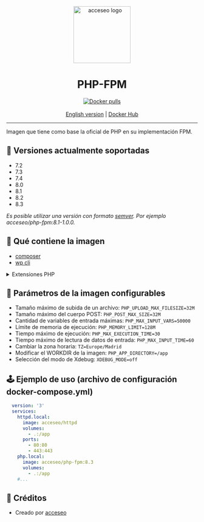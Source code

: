 <div align="center">
    <a href="https://www.acceseo.com">
        <img
            alt="acceseo logo"
            src="https://www.acceseo.com/wp-content/uploads/2019/09/logoAcceseo-2.svg"
            width="150">
    </a>
</div>

<h1 align="center">PHP-FPM</h1>
<div align="center">
    <a href="https://hub.docker.com/r/acceseo/php-fpm"><img src="https://img.shields.io/docker/pulls/acceseo/php-fpm.svg" alt="Docker pulls"></a>
    <br><br>
    <a href="https://github.com/acceseo/php-fpm/tree/main/README.en.md">English version</a> | <a href="https://hub.docker.com/r/acceseo/php-fpm">Docker Hub</a>
</div>

<hr>

Imagen que tiene como base la oficial de PHP en su implementación FPM.

## 🧰 Versiones actualmente soportadas
* 7.2
* 7.3
* 7.4
* 8.0
* 8.1
* 8.2
* 8.3

*Es posible utilizar una versión con formato [semver](https://semver.org/). Por ejemplo acceseo/php-fpm:8.1-1.0.0.*

## 🔨 Qué contiene la imagen
* [composer](https://getcomposer.org/)
* [wp cli](https://wp-cli.org/)
<details>

<summary>Extensiones PHP</summary>

```
[PHP Modules]
Core
ctype
curl
date
dom
exif
fileinfo
filter
ftp (PHP <=8.1)
gd
hash
iconv
intl
json
libxml
mbstring
mysqli
mysqlnd
openssl
pcre
PDO
pdo_mysql
pdo_pgsql
pdo_sqlite
pgsql
Phar
posix
random (PHP >= 8.2)
readline
Reflection
session
SimpleXML
sodium
SPL
sqlite3
standard
tokenizer
xdebug
xml
xmlreader
xmlwriter
zip
zlib

[Zend Modules]
Xdebug
```
</details>

## 📃 Parámetros de la imagen configurables
* Tamaño máximo de subida de un archivo:
  `PHP_UPLOAD_MAX_FILESIZE=32M`
* Tamaño máximo del cuerpo POST:
  `PHP_POST_MAX_SIZE=32M`
* Cantidad de variables de entrada máximas:
  `PHP_MAX_INPUT_VARS=50000`
* Límite de memoria de ejecución:
  `PHP_MEMORY_LIMIT=128M`
* Tiempo máximo de ejecución:
  `PHP_MAX_EXECUTION_TIME=30`
* Tiempo máximo de lectura de datos de entrada:
  `PHP_MAX_INPUT_TIME=60`
* Cambiar la zona horaria:
  `TZ=Europe/Madrid`
* Modificar el WORKDIR de la imagen:
  `PHP_APP_DIRECTORY=/app`
* Selección del modo de Xdebug:
  `XDEBUG_MODE=off`

## 🕹️ Ejemplo de uso (archivo de configuración docker-compose.yml) 
  ```yaml
    version: '3'
    services:
      httpd.local:
        image: acceseo/httpd
        volumes:
          - .:/app
        ports:
          - 80:80
          - 443:443
      php.local:
        image: acceseo/php-fpm:8.3
        volumes:
          - .:/app
      #...
  ```

## 👷 Créditos
* Creado por [acceseo](https://acceseo.com)
